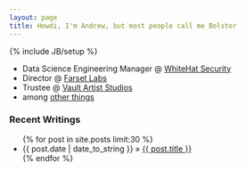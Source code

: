 ```yaml
---
layout: page
title: Howdi, I'm Andrew, but most people call me Bolster
---
```

{% include JB/setup %}


* Data Science Engineering Manager @ [WhiteHat Security](https://www.whitehatsec.com)
* Director @ [Farset Labs](https://www.farsetlabs.org.uk)
* Trustee @ [Vault Artist Studios](https://www.vaultartiststudios.com/)
* among [other things](/about)

### Recent Writings

<ul class="posts">  
  {% for post in site.posts limit:30 %}  
     <li>  
       <span>{{ post.date | date_to_string }}</span> &raquo;  
       <a href="{{ BASE_PATH }}{{ post.url }}">  
       {{ post.title }}</a>  
     </li>  
  {% endfor %}  
</ul>
